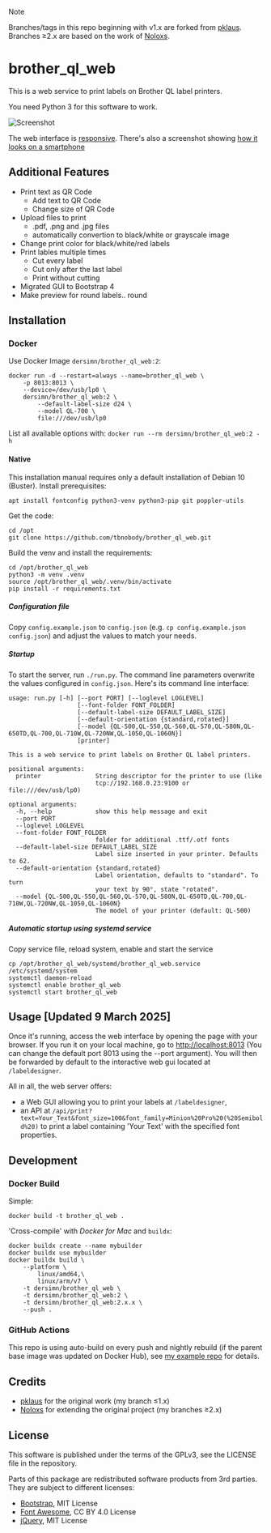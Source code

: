 > [!NOTE]
> Branches/tags in this repo beginning with v1.x are forked from [pklaus](https://github.com/pklaus/brother_ql_web).  
> Branches ≥2.x are based on the work of [Noloxs](https://github.com/Noloxs/brother_ql_web).


# brother\_ql\_web

This is a web service to print labels on Brother QL label printers.

You need Python 3 for this software to work.

![Screenshot](./screenshots/Label-Designer_Desktop.png)

The web interface is [responsive](https://en.wikipedia.org/wiki/Responsive_web_design).
There's also a screenshot showing [how it looks on a smartphone](./screenshots/Label-Designer_Phone.png)

## Additional Features
* Print text as QR Code
    * Add text to QR Code
    * Change size of QR Code
* Upload files to print
    * .pdf, .png and .jpg files
    * automatically convertion to black/white or grayscale image
* Change print color for black/white/red labels
* Print lables multiple times
    * Cut every label
    * Cut only after the last label
    * Print without cutting
* Migrated GUI to Bootstrap 4
* Make preview for round labels.. round

## Installation

### Docker

Use Docker Image `dersimn/brother_ql_web:2`:

    docker run -d --restart=always --name=brother_ql_web \
        -p 8013:8013 \
        --device=/dev/usb/lp0 \
        dersimn/brother_ql_web:2 \
            --default-label-size d24 \
            --model QL-700 \
            file:///dev/usb/lp0

List all available options with: `docker run --rm dersimn/brother_ql_web:2 -h`

#### Native

This installation manual requires only a default installation of Debian 10 (Buster).
Install prerequisites:

    apt install fontconfig python3-venv python3-pip git poppler-utils

Get the code:

    cd /opt
    git clone https://github.com/tbnobody/brother_ql_web.git

Build the venv and install the requirements:

    cd /opt/brother_ql_web
    python3 -m venv .venv
    source /opt/brother_ql_web/.venv/bin/activate
    pip install -r requirements.txt

##### Configuration file

Copy `config.example.json` to `config.json` (e.g. `cp config.example.json config.json`) and adjust the values to match your needs.

##### Startup

To start the server, run `./run.py`. The command line parameters overwrite the values configured in `config.json`. Here's its command line interface:

    usage: run.py [-h] [--port PORT] [--loglevel LOGLEVEL]
                       [--font-folder FONT_FOLDER]
                       [--default-label-size DEFAULT_LABEL_SIZE]
                       [--default-orientation {standard,rotated}]
                       [--model {QL-500,QL-550,QL-560,QL-570,QL-580N,QL-650TD,QL-700,QL-710W,QL-720NW,QL-1050,QL-1060N}]
                       [printer]

    This is a web service to print labels on Brother QL label printers.

    positional arguments:
      printer               String descriptor for the printer to use (like
                            tcp://192.168.0.23:9100 or file:///dev/usb/lp0)

    optional arguments:
      -h, --help            show this help message and exit
      --port PORT
      --loglevel LOGLEVEL
      --font-folder FONT_FOLDER
                            folder for additional .ttf/.otf fonts
      --default-label-size DEFAULT_LABEL_SIZE
                            Label size inserted in your printer. Defaults to 62.
      --default-orientation {standard,rotated}
                            Label orientation, defaults to "standard". To turn
                            your text by 90°, state "rotated".
      --model {QL-500,QL-550,QL-560,QL-570,QL-580N,QL-650TD,QL-700,QL-710W,QL-720NW,QL-1050,QL-1060N}
                            The model of your printer (default: QL-500)

##### Automatic startup using systemd service

Copy service file, reload system, enable and start the service

    cp /opt/brother_ql_web/systemd/brother_ql_web.service /etc/systemd/system
    systemctl daemon-reload
    systemctl enable brother_ql_web
    systemctl start brother_ql_web

## Usage [Updated 9 March 2025]

Once it's running, access the web interface by opening the page with your browser.
If you run it on your local machine, go to <http://localhost:8013> (You can change
the default port 8013 using the --port argument).
You will then be forwarded by default to the interactive web gui located at `/labeldesigner`.

All in all, the web server offers:

* a Web GUI allowing you to print your labels at `/labeldesigner`,
* an API at `/api/print?text=Your_Text&font_size=100&font_family=Minion%20Pro%20(%20Semibold%20)`
  to print a label containing 'Your Text' with the specified font properties.

## Development

### Docker Build

Simple:

    docker build -t brother_ql_web .

'Cross-compile' with *Docker for Mac* and `buildx`:

    docker buildx create --name mybuilder
    docker buildx use mybuilder
    docker buildx build \
        --platform \
            linux/amd64,\
            linux/arm/v7 \
        -t dersimn/brother_ql_web \
        -t dersimn/brother_ql_web:2 \
        -t dersimn/brother_ql_web:2.x.x \
        --push .

### GitHub Actions

This repo is using auto-build on every push and nightly rebuild (if the parent base image was updated on Docker Hub), see [my example repo](https://github.com/dersimn/GitHub-Actions-to-Docker-Hub-with-SemVer-Tags-and-multiple-Flavors) for details.

## Credits

- [pklaus](https://github.com/pklaus/brother_ql_web) for the original work (my branch ≤1.x)
- [Noloxs](https://github.com/Noloxs/brother_ql_web) for extending the original project (my branches ≥2.x)

## License

This software is published under the terms of the GPLv3, see the LICENSE file in the repository.

Parts of this package are redistributed software products from 3rd parties. They are subject to different licenses:

* [Bootstrap](https://github.com/twbs/bootstrap), MIT License
* [Font Awesome](https://github.com/FortAwesome/Font-Awesome), CC BY 4.0 License
* [jQuery](https://github.com/jquery/jquery), MIT License
